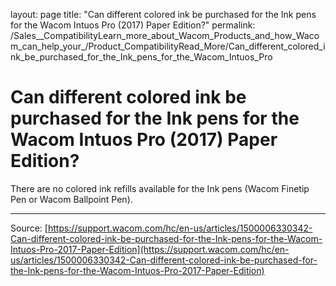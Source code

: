 layout: page
title: "Can different colored ink be purchased for the Ink pens for the Wacom Intuos Pro (2017) Paper Edition?"
permalink: /Sales__CompatibilityLearn_more_about_Wacom_Products_and_how_Wacom_can_help_your_/Product_CompatibilityRead_More/Can_different_colored_ink_be_purchased_for_the_Ink_pens_for_the_Wacom_Intuos_Pro

# Can different colored ink be purchased for the Ink pens for the Wacom Intuos Pro (2017) Paper Edition?

There are no colored ink refills available for the Ink pens (Wacom Finetip Pen or Wacom Ballpoint Pen).

---
Source: [https://support.wacom.com/hc/en-us/articles/1500006330342-Can-different-colored-ink-be-purchased-for-the-Ink-pens-for-the-Wacom-Intuos-Pro-2017-Paper-Edition](https://support.wacom.com/hc/en-us/articles/1500006330342-Can-different-colored-ink-be-purchased-for-the-Ink-pens-for-the-Wacom-Intuos-Pro-2017-Paper-Edition)
